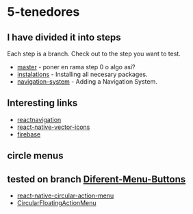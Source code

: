 # 5-tenedores
## I have divided it into steps
Each step is a branch. Check out to the step you want to test.

* [master](https://github.com/derobpe/5-tenedores/commits/master) - poner en rama step 0 o algo así?
* [instalations](https://github.com/derobpe/5-tenedores/commits/instalations) - Installing all necesary packages.
* [navigation-system](https://github.com/derobpe/5-tenedores/commits/navigation-system) - Adding a Navigation System.


## Interesting links
* [reactnavigation](https://reactnavigation.org/)
* [react-native-vector-icons](https://oblador.github.io/react-native-vector-icons/)
* [firebase](https://firebase.google.com)


## circle menus
## tested on branch [Diferent-Menu-Buttons](https://github.com/derobpe/5-tenedores/commits/Diferent-Menu-Buttons)
* [react-native-circular-action-menu](https://github.com/LeafyCode/react-native-circular-action-menu)
* [CircularFloatingActionMenu](https://github.com/oguzbilgener/CircularFloatingActionMenu)
